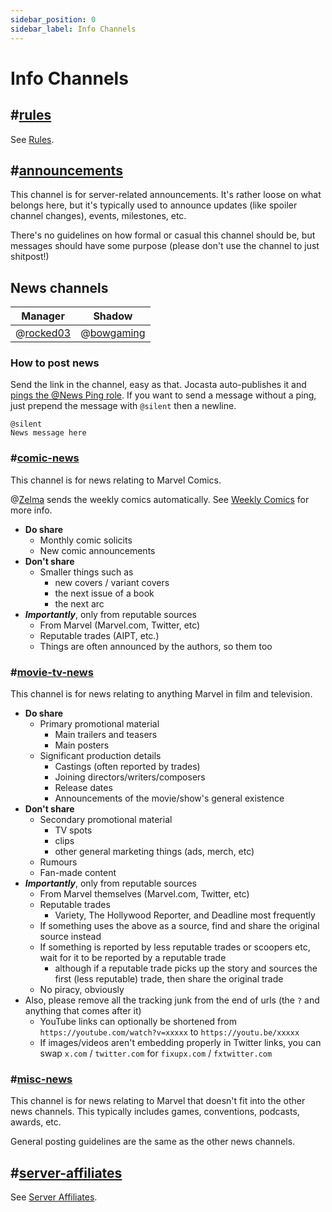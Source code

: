 ```yaml
---
sidebar_position: 0
sidebar_label: Info Channels
---
```


# Info Channels

## #[rules](1109693299297632328)

See [Rules](../../../moderation/rules.md).

## #[announcements](1110214786223968346)

This channel is for server-related announcements. It's rather loose on what belongs here, but it's typically used to announce updates (like spoiler channel changes), events, milestones, etc.

There's no guidelines on how formal or casual this channel should be, but messages should have some purpose (please don't use the channel to just shitpost!)

## News channels

| Manager                         | Shadow                           |
| ------------------------------- | -------------------------------- |
| @[rocked03](204778476102877187) | @[bowgaming](299977242870808577) |

### How to post news

Send the link in the channel, easy as that. Jocasta auto-publishes it and [pings the @News Ping role](../roles/ping-roles#news-ping). If you want to send a message without a ping, just prepend the message with `@silent` then a newline.

```
@silent
News message here
```

### #[comic-news](1109021470736252938)

This channel is for news relating to Marvel Comics.

@[Zelma](1098223523668951111) sends the weekly comics automatically. See [Weekly Comics](../../bots/weekly-comics) for more info.

- **Do share**
  - Monthly comic solicits
  - New comic announcements
- **Don't share**
  - Smaller things such as
    - new covers / variant covers
    - the next issue of a book
    - the next arc
- **_Importantly_**, only from reputable sources
  - From Marvel (Marvel.com, Twitter, etc)
  - Reputable trades (AIPT, etc.)
  - Things are often announced by the authors, so them too

### #[movie-tv-news](1109021386015522816)

This channel is for news relating to anything Marvel in film and television.

- **Do share**
  - Primary promotional material
    - Main trailers and teasers
    - Main posters
  - Significant production details
    - Castings (often reported by trades)
    - Joining directors/writers/composers
    - Release dates
    - Announcements of the movie/show's general existence
- **Don't share**
  - Secondary promotional material
    - TV spots
    - clips
    - other general marketing things (ads, merch, etc)
  - Rumours
  - Fan-made content
- **_Importantly_**, only from reputable sources
  - From Marvel themselves (Marvel.com, Twitter, etc)
  - Reputable trades
    - Variety, The Hollywood Reporter, and Deadline most frequently
  - If something uses the above as a source, find and share the original source instead
  - If something is reported by less reputable trades or scoopers etc, wait for it to be reported by a reputable trade
    - although if a reputable trade picks up the story and sources the first (less reputable) trade, then share the original trade
  - No piracy, obviously
- Also, please remove all the tracking junk from the end of urls (the `?` and anything that comes after it)
  - YouTube links can optionally be shortened from `https://youtube.com/watch?v=xxxxx` to `https://youtu.be/xxxxx`
  - If images/videos aren't embedding properly in Twitter links, you can swap `x.com` / `twitter.com` for `fixupx.com` / `fxtwitter.com`

### #[misc-news](1109021556371378239)

This channel is for news relating to Marvel that doesn't fit into the other news channels. This typically includes games, conventions, podcasts, awards, etc.

General posting guidelines are the same as the other news channels.

## #[server-affiliates](1109728410894356500)

See [Server Affiliates](../../affiliations).
